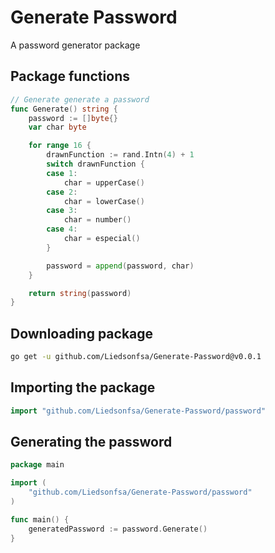 # Generate Password

A password generator package

## Package functions

```Go
// Generate generate a password
func Generate() string {
    password := []byte{}
	var char byte

	for range 16 {
		drawnFunction := rand.Intn(4) + 1
		switch drawnFunction {
		case 1:
			char = upperCase()
		case 2:
			char = lowerCase()
		case 3:
			char = number()
		case 4:
			char = especial()
		}

		password = append(password, char)
	}

	return string(password)
}
```

## Downloading package

```bash
go get -u github.com/Liedsonfsa/Generate-Password@v0.0.1
```

## Importing the package

```Go
import "github.com/Liedsonfsa/Generate-Password/password"
```

## Generating the password

```Go
package main

import (
	"github.com/Liedsonfsa/Generate-Password/password"
)

func main() {
	generatedPassword := password.Generate()
}
```